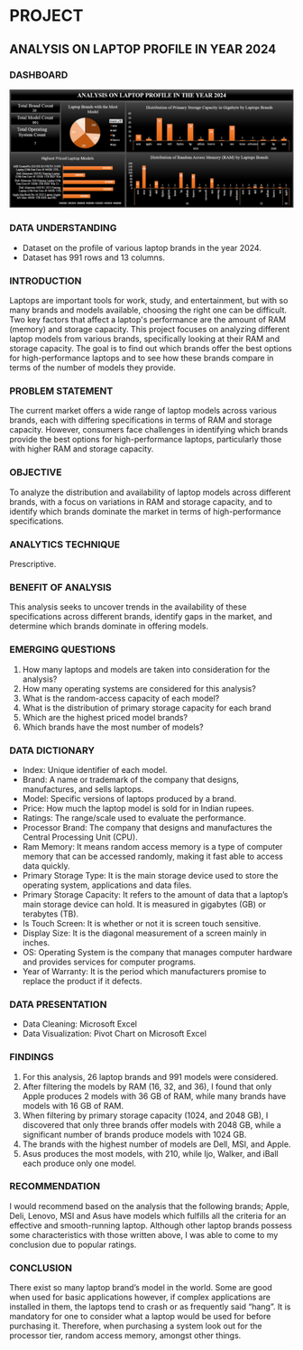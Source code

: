 # PROJECT 
## ANALYSIS ON LAPTOP PROFILE IN YEAR 2024

### DASHBOARD
![Laptop](image/Laptop.png)

### DATA UNDERSTANDING
- Dataset on the profile of various laptop brands in the year 2024.
- Dataset has 991 rows and 13 columns.

### INTRODUCTION
Laptops are important tools for work, study, and entertainment, but with so many brands and models available, choosing the right one can be difficult. Two key factors that affect a laptop's performance are the amount of RAM (memory) and storage capacity.
This project focuses on analyzing different laptop models from various brands, specifically looking at their RAM and storage capacity. The goal is to find out which brands offer the best options for high-performance laptops and to see how these brands compare in terms of the number of models they provide.

### PROBLEM STATEMENT
The current market offers a wide range of laptop models across various brands, each with differing specifications in terms of RAM and storage capacity. However, consumers face challenges in identifying which brands provide the best options for high-performance laptops, particularly those with higher RAM and storage capacity.

### OBJECTIVE
To analyze the distribution and availability of laptop models across different brands, with a focus on variations in RAM and storage capacity, and to identify which brands dominate the market in terms of high-performance specifications.

### ANALYTICS TECHNIQUE
Prescriptive.

### BENEFIT OF ANALYSIS
This analysis seeks to uncover trends in the availability of these specifications across different brands, identify gaps in the market, and determine which brands dominate in offering models.

### EMERGING QUESTIONS
1. How many laptops and models are taken into consideration for the analysis?
2. How many operating systems are considered for this analysis?
3. What is the random-access capacity of each model?
4. What is the distribution of primary storage capacity for each brand
5. Which are the highest priced model brands?
6. Which brands have the most number of models?

### DATA DICTIONARY
- Index: Unique identifier of each model.
- Brand: A name or trademark of the company that designs, manufactures, and sells laptops.
- Model: Specific versions of laptops produced by a brand.
- Price: How much the laptop model is sold for in Indian rupees.
- Ratings: The range/scale used to evaluate the performance.
- Processor Brand: The company that designs and manufactures the Central Processing Unit (CPU).
- Ram Memory: It means random access memory is a type of computer memory that can be accessed randomly, making it fast able to access data quickly.
- Primary Storage Type: It is the main storage device used to store the operating system, applications and data files.
- Primary Storage Capacity: It refers to the amount of data that a laptop’s main storage device can hold. It is measured in gigabytes (GB) or terabytes (TB).
- Is Touch Screen: It is whether or not it is screen touch sensitive.
- Display Size: It is the diagonal measurement of a screen mainly in inches.
- OS: Operating System is the company that manages computer hardware and provides services for computer programs.
- Year of Warranty: It is the period which manufacturers promise to replace the product if it defects.

### DATA PRESENTATION
- Data Cleaning: Microsoft Excel
- Data Visualization: Pivot Chart on Microsoft Excel

### FINDINGS
1. For this analysis, 26 laptop brands and 991 models were considered.
2. After filtering the models by RAM (16, 32, and 36), I found that only Apple produces 2 models with 36 GB of RAM, while many brands have models with 16 GB of RAM.
3. When filtering by primary storage capacity (1024, and 2048 GB), I discovered that only three brands offer models with 2048 GB, while a significant number of brands produce models with 1024 GB.
4. The brands with the highest number of models are Dell, MSI, and Apple.
5. Asus produces the most models, with 210, while Ijo, Walker, and iBall each produce only one model.

### RECOMMENDATION
I would recommend based on the analysis that the following brands; Apple, Deli, Lenovo, MSI and Asus have models which fulfills all the criteria for an effective and smooth-running laptop. Although other laptop brands possess some characteristics with those written above, I was able to come to my conclusion due to popular ratings.

### CONCLUSION
There exist so many laptop brand’s model in the world. Some are good when used for basic applications however, if complex applications are installed in them, the laptops tend to crash or as frequently said “hang”. It is mandatory for one to consider what a laptop would be used for before purchasing it. Therefore, when purchasing a system look out for the processor tier, random access memory, amongst other things.
